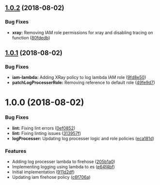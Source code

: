 ## [1.0.2](https://github.com/daniel-cottone/serverless-es-logs/compare/v1.0.1...v1.0.2) (2018-08-02)


### Bug Fixes

* **xray:** Removing IAM role permissions for xray and disabling tracing on function ([80fdedb](https://github.com/daniel-cottone/serverless-es-logs/commit/80fdedb))

## [1.0.1](https://github.com/daniel-cottone/serverless-es-logs/compare/v1.0.0...v1.0.1) (2018-08-02)


### Bug Fixes

* **iam-lambda:** Adding XRay policy to log lambda IAM role ([9fd8e50](https://github.com/daniel-cottone/serverless-es-logs/commit/9fd8e50))
* **patchLogProcesserRole:** Removing reference to default role ([49fe9d7](https://github.com/daniel-cottone/serverless-es-logs/commit/49fe9d7))

# 1.0.0 (2018-08-02)


### Bug Fixes

* **lint:** Fixing lint errors ([0ef0852](https://github.com/daniel-cottone/serverless-es-logs/commit/0ef0852))
* **lint:** Fixing linting issues ([313957f](https://github.com/daniel-cottone/serverless-es-logs/commit/313957f))
* **logProcesser:** Updating log processer logic and role policies ([eca181d](https://github.com/daniel-cottone/serverless-es-logs/commit/eca181d))


### Features

* Adding log processer lambda to firehose ([205b1a0](https://github.com/daniel-cottone/serverless-es-logs/commit/205b1a0))
* Implementing logging using lambda to es ([e64f4bf](https://github.com/daniel-cottone/serverless-es-logs/commit/e64f4bf))
* Initial implementation ([911d2df](https://github.com/daniel-cottone/serverless-es-logs/commit/911d2df))
* Updating iam firehose policy ([c6f706a](https://github.com/daniel-cottone/serverless-es-logs/commit/c6f706a))
